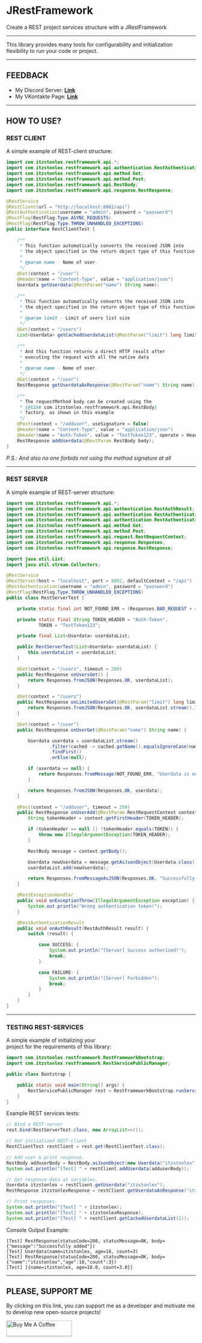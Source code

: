 # JRestFramework
Create a REST project services structure with a JRestFramework

---

This library provides many tools for configurability 
and initialization flexibility to run your code or project.

---

## FEEDBACK

- My Discord Server: **[Link](https://discord.gg/GmT9pUy8af)**
- My VKontakte Page: **[Link](https://vk.com/itzstonlex)**

---

## HOW TO USE?

### REST CLIENT

A simple example of REST-client structure:

```java
import com.itzstonlex.restframework.api.*;
import com.itzstonlex.restframework.api.authentication.RestAuthentication;
import com.itzstonlex.restframework.api.method.Get;
import com.itzstonlex.restframework.api.method.Post;
import com.itzstonlex.restframework.api.RestBody;
import com.itzstonlex.restframework.api.response.RestResponse;

@RestService
@RestClient(url = "http://localhost:8082/api")
@RestAuthentication(username = "admin", password = "password")
@RestFlag(RestFlag.Type.ASYNC_REQUESTS)
@RestFlag(RestFlag.Type.THROW_UNHANDLED_EXCEPTIONS)
public interface RestClientTest {

    /**
     * This function automatically converts the received JSON into
     * the object specified in the return object type of this function (Userdata)
     *
     * @param name - Name of user.
     */
    @Get(context = "/user")
    @Header(name = "Content-Type", value = "application/json")
    Userdata getUserdata(@RestParam("name") String name);

    /**
     * This function automatically converts the received JSON into
     * the object specified in the return object type of this function (List)
     *
     * @param limit - Limit of users list size
     */
    @Get(context = "/users")
    List<Userdata> getCachedUserdataList(@RestParam("limit") long limit);

    /**
     * And this function returns a direct HTTP result after
     * executing the request with all the native data
     *
     * @param name - Name of user.
     */
    @Get(context = "/user")
    RestResponse getUserdataAsResponse(@RestParam("name") String name);

    /**
     * The requestMethod body can be created using the
     * {@link com.itzstonlex.restframework.api.RestBody}
     * factory, as shown in this example
     */
    @Post(context = "/adduser", useSignature = false)
    @Header(name = "Content-Type", value = "application/json")
    @Header(name = "Auth-Token", value = "TestToken123", operate = Header.Operation.ADD)
    RestResponse addUserdata(@RestParam RestBody body);
}
```

_P.S.: And also no one forbids not using the method signature at all_

---

### REST SERVER

A simple example of REST-server structure:

```java
import com.itzstonlex.restframework.api.*;
import com.itzstonlex.restframework.api.authentication.RestAuthResult;
import com.itzstonlex.restframework.api.authentication.RestAuthentication;
import com.itzstonlex.restframework.api.authentication.RestAuthenticationResult;
import com.itzstonlex.restframework.api.method.Get;
import com.itzstonlex.restframework.api.method.Post;
import com.itzstonlex.restframework.api.request.RestRequestContext;
import com.itzstonlex.restframework.api.response.Responses;
import com.itzstonlex.restframework.api.response.RestResponse;

import java.util.List;
import java.util.stream.Collectors;

@RestService
@RestServer(host = "localhost", port = 8082, defaultContext = "/api")
@RestAuthentication(username = "admin", password = "password")
@RestFlag(RestFlag.Type.THROW_UNHANDLED_EXCEPTIONS)
public class RestServerTest {

    private static final int NOT_FOUND_ERR = (Responses.BAD_REQUEST + 4);

    private static final String TOKEN_HEADER = "Auth-Token",
            TOKEN = "TestToken123";

    private final List<Userdata> userdataList;

    public RestServerTest(List<Userdata> userdataList) {
        this.userdataList = userdataList;
    }

    @Get(context = "/users", timeout = 200)
    public RestResponse onUsersGet() {
        return Responses.fromJSON(Responses.OK, userdataList);
    }

    @Get(context = "/users")
    public RestResponse onLimitedUsersGet(@RestParam("limit") long limit) {
        return Responses.fromJSON(Responses.OK, userdataList.stream().limit(limit).collect(Collectors.toList()));
    }

    @Get(context = "/user")
    public RestResponse onUserGet(@RestParam("name") String name) {

        Userdata userdata = userdataList.stream()
                .filter(cached -> cached.getName().equalsIgnoreCase(name))
                .findFirst()
                .orElse(null);

        if (userdata == null) {
            return Responses.fromMessage(NOT_FOUND_ERR, "Userdata is not found");
        }

        return Responses.fromJSON(Responses.OK, userdata);
    }

    @Post(context = "/adduser", timeout = 250)
    public RestResponse onUserAdd(@RestParam RestRequestContext context) {
        String tokenHeader = context.getFirstHeader(TOKEN_HEADER);

        if (tokenHeader == null || !tokenHeader.equals(TOKEN)) {
            throw new IllegalArgumentException(TOKEN_HEADER);
        }

        RestBody message = context.getBody();

        Userdata newUserdata = message.getAsJsonObject(Userdata.class);
        userdataList.add(newUserdata);

        return Responses.fromMessageAsJSON(Responses.OK, "Successfully added");
    }

    @RestExceptionHandler
    public void onExceptionThrow(IllegalArgumentException exception) {
        System.out.println("Wrong authentication token!");
    }

    @RestAuthenticationResult
    public void onAuthResult(RestAuthResult result) {
        switch (result) {

            case SUCCESS: {
                System.out.println("[Server] Success authorized!");
                break;
            }

            case FAILURE: {
                System.out.println("[Server] Forbidden");
                break;
            }
        }
    }
}
```

---

### TESTING REST-SERVICES

A simple example of initializing your<br>
project for the requirements of this library:

```java
import com.itzstonlex.restframework.RestFrameworkBootstrap;
import com.itzstonlex.restframework.RestServicePublicManager;

public class Bootstrap {

    public static void main(String[] args) {
        RestServicePublicManager rest = RestFrameworkBootstrap.runServices(Bootstrap.class);
    }
}
```

Example REST services tests:
```java
// Bind a REST-server
rest.bind(RestServerTest.class, new ArrayList<>());

// Get initialized REST-client
RestClientTest restClient = rest.get(RestClientTest.class);

// Add user & print response.
RestBody adduserBody = RestBody.asJsonObject(new Userdata("itzstonlex", 18, 3)); 
System.out.println("[Test] " + restClient.addUserdata(adduserBody));

// Get response-data at variables.
Userdata itzstonlex = restClient.getUserdata("itzstonlex");
RestResponse itzstonlexResponse = restClient.getUserdataAsResponse("itzstonlex");

// Print responses.
System.out.println("[Test] " + itzstonlex);
System.out.println("[Test] " + itzstonlexResponse);
System.out.println("[Test] " + restClient.getCachedUserdataList(2));
```
Console Output Example:
```shell
[Test] RestResponse(statusCode=200, statusMessage=OK, body={"message":"Successfully added"})
[Test] Userdata(name=itzstonlex, age=18, count=3)
[Test] RestResponse(statusCode=200, statusMessage=OK, body={"name":"itzstonlex","age":18,"count":3})
[Test] [{name=itzstonlex, age=18.0, count=3.0}]
```
---

## PLEASE, SUPPORT ME


By clicking on this link, you can support me as a 
developer and motivate me to develop new open-source projects!

<a href="https://www.buymeacoffee.com/itzstonlex" target="_blank"><img src="https://www.buymeacoffee.com/assets/img/custom_images/orange_img.png" alt="Buy Me A Coffee" style="height: 41px !important;width: 174px !important;box-shadow: 0px 3px 2px 0px rgba(190, 190, 190, 0.5) !important;-webkit-box-shadow: 0px 3px 2px 0px rgba(190, 190, 190, 0.5) !important;" ></a>

